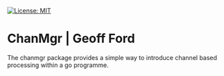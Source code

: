 [![License: MIT](https://img.shields.io/badge/License-MIT-blue.svg)](https://en.wikipedia.org/wiki/MIT_License)


ChanMgr | Geoff Ford
==================================

The chanmgr package provides a simple way to introduce channel based processing within a go programme.  


